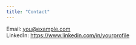 ```yaml
---
title: "Contact"
---
```

Email: you@example.com  
LinkedIn: https://www.linkedin.com/in/yourprofile
